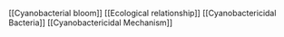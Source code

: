 [[Cyanobacterial bloom]]
[[Ecological relationship]]
[[Cyanobactericidal Bacteria]]
[[Cyanobactericidal Mechanism]]
